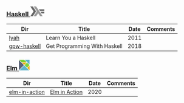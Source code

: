 ### [Haskell <img src="../images/602px-Haskell-Logo.svg.png" width=37 height=26><img>](../.languages/H.Haskell)

|          Dir                                      | Title                        | Date | Comments                    |
|---------------------------------------------------|------------------------------|------|-----------------------------|
| [lyah](lyah)                                      | Learn You a Haskell          | 2011 |                             |
| [gpw-haskell](get-programming-with-haskell)       | Get Programming With Haskell | 2018 |                             |


### [Elm <img src="../images/elm-logo.png" width=28px height=28px><img>](../.languages/E.Elm)


|          Dir                                      | Title                                                         | Date | Comments                    |
|---------------------------------------------------|---------------------------------------------------------------|------|-----------------------------|
| [elm-in-action](elm-in-action)                    | [Elm in Action](https://www.manning.com/books/elm-in-action)  | 2020 |                             |
